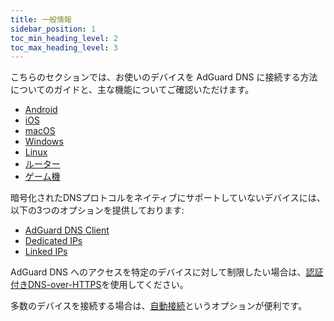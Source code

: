 ```yaml
---
title: 一般情報
sidebar_position: 1
toc_min_heading_level: 2
toc_max_heading_level: 3
---
```


こちらのセクションでは、お使いのデバイスを AdGuard DNS に接続する方法についてのガイドと、主な機能についてご確認いただけます。

- [Android](/private-dns/connect-devices/mobile-and-desktop/android.md)
- [iOS](/private-dns/connect-devices/mobile-and-desktop/ios.md)
- [macOS](/private-dns/connect-devices/mobile-and-desktop/macos.md)
- [Windows](/private-dns/connect-devices/mobile-and-desktop/windows.md)
- [Linux](/private-dns/connect-devices/mobile-and-desktop/linux.md)
- [ルーター](/private-dns/connect-devices/routers/routers.md)
- [ゲーム機](/private-dns/connect-devices/game-consoles/game-consoles.md)

暗号化されたDNSプロトコルをネイティブにサポートしていないデバイスには、以下の3つのオプションを提供しております:

- [AdGuard DNS Client](/dns-client/overview.md)
- [Dedicated IPs](/private-dns/connect-devices/other-options/dedicated-ip.md)
- [Linked IPs](/private-dns/connect-devices/other-options/linked-ip.md)

AdGuard DNS へのアクセスを特定のデバイスに対して制限したい場合は、[認証付きDNS-over-HTTPS](/private-dns/connect-devices/other-options/doh-authentication.md)を使用してください。

多数のデバイスを接続する場合は、[自動接続](/private-dns/connect-devices/other-options/automatic-connection.md)というオプションが便利です。
